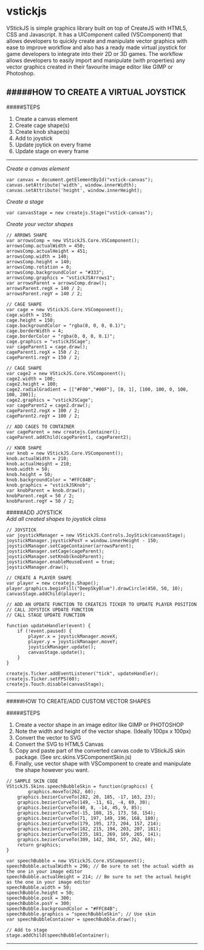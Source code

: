 # vstickjs
VStickJS is simple graphics library built on top of CreateJS with HTML5, CSS and Javascript. It has a UIComponent called (VSComponent) that allows developers to quickly create and manipulate vector graphics with ease to improve workflow and also has a ready made virtual joystick for game developers to integrate into their 2D or 3D games.  The workflow allows developers to easily import and manipulate (with properties) any vector graphics created in their favourite image editor like GIMP or Photoshop.

#####HOW TO CREATE A VIRTUAL JOYSTICK  
---
#####STEPS  
1. Create a canvas element  
2. Create cage shape(s)  
3. Create knob shape(s)  
4. Add to joystick  
5. Update joytick on every frame  
6. Update stage on every frame  

---
*Create a canvas element*   
```
var canvas = document.getElementById("vstick-canvas");
canvas.setAttribute('width', window.innerWidth);
canvas.setAttribute('height', window.innerHeight);
```
*Create a stage*  
```
var canvasStage = new createjs.Stage("vstick-canvas");
```
*Create your vector shapes*  
```
// ARROWS SHAPE
var arrowsComp = new VStickJS.Core.VSComponent();
arrowsComp.actualWidth = 450;
arrowsComp.actualHeight = 451;
arrowsComp.width = 140;
arrowsComp.height = 140;
arrowsComp.rotation = 0;
arrowsComp.backgroundColor = "#333";
arrowsComp.graphics = "vstickJSArrows1";
var arrowsParent = arrowsComp.draw();
arrowsParent.regX = 140 / 2;
arrowsParent.regY = 140 / 2;
```

```
// CAGE SHAPE
var cage = new VStickJS.Core.VSComponent();
cage.width = 150;
cage.height = 150;
cage.backgroundColor = "rgba(0, 0, 0, 0.1)";
cage.borderWidth = 4;
cage.borderColor = "rgba(0, 0, 0, 0.1)";
cage.graphics = "vstickJSCage";
var cageParent1 = cage.draw();
cageParent1.regX = 150 / 2;
cageParent1.regY = 150 / 2;
```

```
// CAGE SHAPE
var cage2 = new VStickJS.Core.VSComponent();
cage2.width = 100;
cage2.height = 100;
cage2.radialGradient = [["#F00","#00F"], [0, 1], [100, 100, 0, 100, 100, 200]];
cage2.graphics = "vstickJSCage";
var cageParent2 = cage2.draw();
cageParent2.regX = 100 / 2;
cageParent2.regY = 100 / 2;
```

```
// ADD CAGES TO CONTAINER
var cageParent = new createjs.Container();
cageParent.addChild(cageParent1, cageParent2);
```

```
// KNOB SHAPE
var knob = new VStickJS.Core.VSComponent();
knob.actualWidth = 210;
knob.actualHeight = 210;
knob.width = 50;
knob.height = 50;
knob.backgroundColor = "#FFC84B";
knob.graphics = "vstickJSKnob";
var knobParent = knob.draw();
knobParent.regX = 50 / 2;
knobParent.regY = 50 / 2;
```

#####ADD JOYSTICK  
*Add all created shapes to joystick class*

```
// JOYSTICK
var joystickManager = new VStickJS.Controls.JoyStick(canvasStage);
joystickManager.joystickPosY = window.innerHeight - 150;
joystickManager.setCageContainer(arrowsParent);
joystickManager.setCage(cageParent);
joystickManager.setKnob(knobParent);
joystickManager.enableMouseEvent = true;
joystickManager.draw();

```

```
// CREATE A PLAYER SHAPE
var player = new createjs.Shape();
player.graphics.beginFill("DeepSkyBlue").drawCircle(450, 50, 10);
canvasStage.addChild(player);
```

```
// ADD AN UPDATE FUNCTION TO CREATEJS TICKER TO UPDATE PLAYER POSITION
// CALL JOYSTICK UPDATE FUNCTION
// CALL STAGE UPDATE FUNCTION

function updateHandler(event) {
	if (!event.paused) {
		player.x = joystickManager.moveX;
		player.y = joystickManager.moveY;
		joystickManager.update();
	  	canvasStage.update();
	}
}

createjs.Ticker.addEventListener("tick", updateHandler);
createjs.Ticker.setFPS(60);
createjs.Touch.disable(canvasStage);
```

---
#####HOW TO CREATE/ADD CUSTOM VECTOR SHAPES  

#####STEPS  
1. Create a vector shape in an image editor like GIMP or PHOTOSHOP  
2. Note the width and height of the vector shape. (Ideally 100px x 100px)  
3. Convert the vector to SVG  
4. Convert the SVG to HTML5 Canvas  
5. Copy and paste part of the converted canvas code to VStickJS skin package. (See src.skins.VSComponentSkin.js)  
6. Finally, use vector shape with VSComponent to create and manipulate the shape however you want.  

```
// SAMPLE SKIN CODE
VStickJS.Skins.speechBubbleSkin = function(graphics) {
    	graphics.moveTo(262, 60);
	graphics.bezierCurveTo(282, 20, 185, -17, 163, 23);
	graphics.bezierCurveTo(149, -11, 61, -4, 69, 30);
	graphics.bezierCurveTo(40, 8, -14, 45, 9, 85);
	graphics.bezierCurveTo(-15, 108, 15, 173, 58, 154);
	graphics.bezierCurveTo(71, 197, 149, 196, 168, 180);
	graphics.bezierCurveTo(179, 195, 173, 204, 157, 214);
	graphics.bezierCurveTo(182, 215, 194, 203, 207, 181);
	graphics.bezierCurveTo(235, 181, 269, 169, 265, 141);
	graphics.bezierCurveTo(309, 142, 304, 57, 262, 60);
    return graphics;
}

var speechBubble = new VStickJS.Core.VSComponent();
speechBubble.actualWidth = 296; // Be sure to set the actual width as the one in your image editor
speechBubble.actualHeight = 214; // Be sure to set the actual height as the one in your image editor
speechBubble.width = 50;
speechBubble.height = 50;
speechBubble.posX = 300;
speechBubble.posY = 300;
speechBubble.backgroundColor = "#FFC84B";
speechBubble.graphics = "speechBubbleSkin"; // Use skin
var speechBubbleContainer = speechBubble.draw();

// Add to stage
stage.addChild(speechBubbleContainer);
```


---

